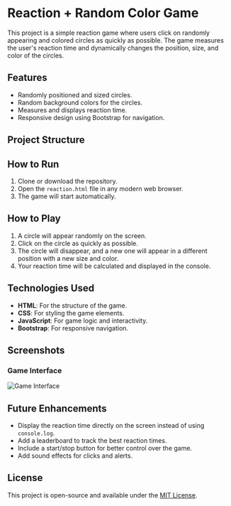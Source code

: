   # Reaction + Random Color Game

This project is a simple reaction game where users click on randomly appearing and colored circles as quickly as possible. The game measures the user's reaction time and dynamically changes the position, size, and color of the circles.

## Features

- Randomly positioned and sized circles.
- Random background colors for the circles.
- Measures and displays reaction time.
- Responsive design using Bootstrap for navigation.

## Project Structure

## How to Run

1. Clone or download the repository.
2. Open the `reaction.html` file in any modern web browser.
3. The game will start automatically.

## How to Play

1. A circle will appear randomly on the screen.
2. Click on the circle as quickly as possible.
3. The circle will disappear, and a new one will appear in a different position with a new size and color.
4. Your reaction time will be calculated and displayed in the console.

## Technologies Used

- **HTML**: For the structure of the game.
- **CSS**: For styling the game elements.
- **JavaScript**: For game logic and interactivity.
- **Bootstrap**: For responsive navigation.

## Screenshots

### Game Interface
![Game Interface](https://via.placeholder.com/800x400?text=Game+Interface)

## Future Enhancements

- Display the reaction time directly on the screen instead of using `console.log`.
- Add a leaderboard to track the best reaction times.
- Include a start/stop button for better control over the game.
- Add sound effects for clicks and alerts.

## License

This project is open-source and available under the [MIT License](LICENSE).
